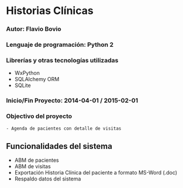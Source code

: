 # Historias Clínicas

### Autor: Flavio Bovio

### Lenguaje de programación: Python 2

### Librerías y otras tecnologías utilizadas
 - WxPython
 - SQLAlchemy ORM
 - SQLite

### Inicio/Fin Proyecto: 2014-04-01 / 2015-02-01

### Objectivo del proyecto
    - Agenda de pacientes con detalle de visitas
    
## Funcionalidades del sistema

  - ABM de pacientes
  - ABM de visitas
  - Exportación Historia Clínica del paciente a formato MS-Word (.doc)
  - Respaldo datos del sistema

